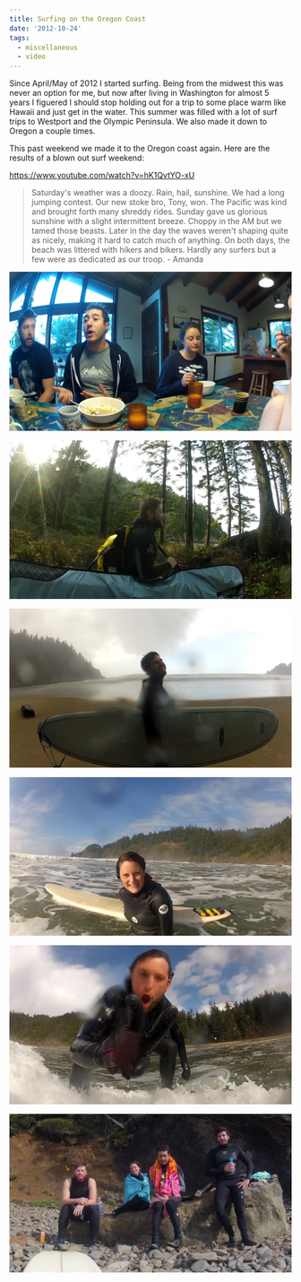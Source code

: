 ```yaml
---
title: Surfing on the Oregon Coast
date: '2012-10-24'
tags:
  - miscellaneous
  - video
---
```


Since April/May of 2012 I started surfing. Being from the midwest this was never an option for me, but now after living in Washington for almost 5 years I figuered I should stop holding out for a trip to some place warm like Hawaii and just get in the water. This summer was filled with a lot of surf trips to Westport and the Olympic Peninsula. We also made it down to Oregon a couple times.

This past weekend we made it to the Oregon coast again. Here are the results of a blown out surf weekend:

https://www.youtube.com/watch?v=hK1QvtYO-xU

> Saturday's weather was a doozy. Rain, hail, sunshine. We had a long jumping contest. Our new stoke bro, Tony, won. The Pacific was kind and brought forth many shreddy rides. Sunday gave us glorious sunshine with a slight intermittent breeze. Choppy in the AM but we tamed those beasts. Later in the day the waves weren't shaping quite as nicely, making it hard to catch much of anything. On both days, the beach was littered with hikers and bikers. Hardly any surfers but a few were as dedicated as our troop. - Amanda

![Surfing 1](./surfing-on-the-oregon-coast-1.webp)

![Surfing 2](./surfing-on-the-oregon-coast-2.webp)

![Surfing 3](./surfing-on-the-oregon-coast-3.webp)

![Surfing 4](./surfing-on-the-oregon-coast-4.webp)

![Surfing 5](./surfing-on-the-oregon-coast-5.webp)

![Surfing 6](./surfing-on-the-oregon-coast-6.webp)
